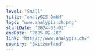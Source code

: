 ```yaml
---
level: "Small"
title: "analyGIS GmbH"
logo: "www.analygis.ch.png"
startDate: "2024-03-01"
endDate: "2025-02-28"
link: "https://www.analygis.ch/"
country: "Switzerland"
---
```

